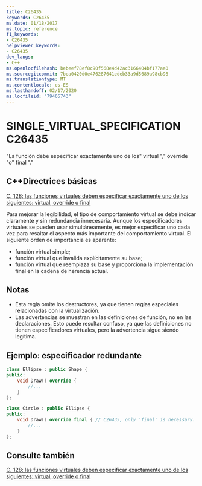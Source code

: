 ```yaml
---
title: C26435
keywords: C26435
ms.date: 01/18/2017
ms.topic: reference
f1_keywords:
- C26435
helpviewer_keywords:
- C26435
dev_langs:
- C++
ms.openlocfilehash: bebeef78ef8c90f568e4d42ac3166404bf177aa0
ms.sourcegitcommit: 7bea0420d0e476287641edeb33a9d5689a98cb98
ms.translationtype: MT
ms.contentlocale: es-ES
ms.lasthandoff: 02/17/2020
ms.locfileid: "79465743"
---
```

# <a name="c26435-single_virtual_specification"></a>SINGLE_VIRTUAL_SPECIFICATION C26435

"La función debe especificar exactamente uno de los" virtual "," override "o" final "."

## <a name="c-core-guidelines"></a>C++Directrices básicas

[C. 128: las funciones virtuales deben especificar exactamente uno de los siguientes: virtual, override o final](https://github.com/isocpp/CppCoreGuidelines/blob/master/CppCoreGuidelines.md)

Para mejorar la legibilidad, el tipo de comportamiento virtual se debe indicar claramente y sin redundancia innecesaria. Aunque los especificadores virtuales se pueden usar simultáneamente, es mejor especificar uno cada vez para resaltar el aspecto más importante del comportamiento virtual. El siguiente orden de importancia es aparente:

- función virtual simple;
- función virtual que invalida explícitamente su base;
- función virtual que reemplaza su base y proporciona la implementación final en la cadena de herencia actual.

## <a name="notes"></a>Notas

- Esta regla omite los destructores, ya que tienen reglas especiales relacionadas con la virtualización.
- Las advertencias se muestran en las definiciones de función, no en las declaraciones. Esto puede resultar confuso, ya que las definiciones no tienen especificadores virtuales, pero la advertencia sigue siendo legítima.

## <a name="example-redundant-specifier"></a>Ejemplo: especificador redundante

```cpp
class Ellipse : public Shape {
public:
    void Draw() override {
        //...
    }
};

class Circle : public Ellipse {
public:
    void Draw() override final { // C26435, only 'final' is necessary.
        //...
    }
};
```

## <a name="see-also"></a>Consulte también

[C. 128: las funciones virtuales deben especificar exactamente uno de los siguientes: virtual, override o final](https://github.com/isocpp/CppCoreGuidelines/blob/master/CppCoreGuidelines.md)

